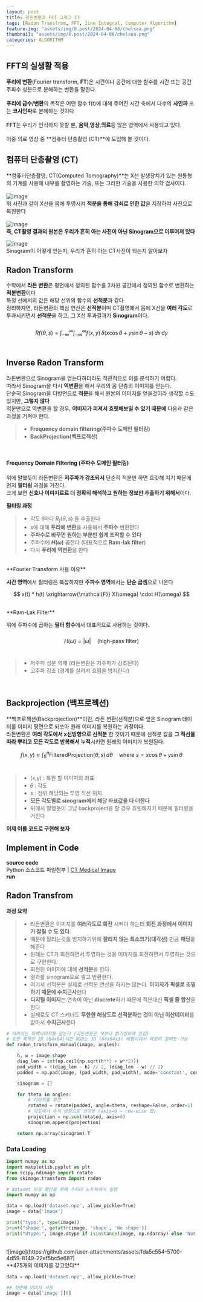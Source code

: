 ```yaml
---
layout: post
title: 라돈변환과 FFT 그리고 CT
tags: [Radon Transfrom, FFT, Iine Integral, Computer Algorithm]
feature-img: "assets/img/0.post/2024-04-08/chelsea.png"
thumbnail: "assets/img/0.post/2024-04-08/chelsea.png"
categories: ALGORITHM
---
```


## FFT의 실생활 적용

**푸리에 변환**(Fourier transform, **FT**)은 시간이나 공간에 대한 함수를 시간 또는 공간 주파수 성분으로 분해하는 변환을 말한다.<br>
<br>
**푸리에 급수/변환**의 목적은 어떤 함수 f(t)에 대해 주어진 시간 축에서 다수의 **사인파** 또는 **코사인파**로 분해하는 것이다<br>
<br>
**FFT**는 우리가 인식하지 못할 뿐, **음악**,**영상**,**의료**등 많은 영역에서 사용되고 있다.<br>
<br>
이중 의료 영상 중 **컴퓨터 단층촬영 (CT)**에 도입해 볼 것이다.

## 컴퓨터 단층촬영 (CT)

**컴퓨터단층촬영, CT(Computed Tomography)**는 X선 발생장치가 있는 원통형의 기계를 사용해 내부를 촬영하는 기술, 또는 그러한 기술을 사용한 의학 검사이다. <br>
<br>
![image](https://github.com/user-attachments/assets/754fd546-811c-4de5-8b33-c2b96a859b25)
<br>
위 사진과 같이 X선을 몸에 투영시켜 **적분을 통해 감쇠로 인한 값**을 저장하여 사진으로 복원한다<br>
<br>
![image](https://github.com/user-attachments/assets/5867baec-9e57-4cd5-8da2-1fa8f4dcf650)
<br>
**즉, CT촬영 결과의 원본은 우리가 흔히 아는 사진이 아닌 Sinogram으로 이루어져 있다**<br>

![image](https://github.com/user-attachments/assets/134b6633-859b-4bb3-a2ef-0490ec54ca58)
<br> 
Sinogram이 어떻게 얻는지; 우리가 흔히 아는 CT사진이 되는지 알아보자

## Radon Transform

수학에서 **라돈 변환**은 평면에서 정의된 함수를 2차원 공간에서 정의된 함수로 변환하는 **적분변환**이다<br>
특정 선에서의 값은 해당 선위의 함수의 **선적분**과 같다<br>
정리하자면, 라돈변환의 핵심 연산은 **선적분**이며 CT촬영에서 몸에 X선을 **여러 각도**로 투과시키면서 **선적분**을 하고, 그 X선 투과결과가 **Sinogram**이다.<br>
<br>
$$
R f(\theta, s) = \int_{-\infty}^{\infty} \int_{-\infty}^{\infty} f(x, y) \, \delta(x \cos\theta + y \sin\theta - s) \, dx \, dy
$$
<br>

## Inverse Radon Transform

라돈변환으로 Sinogram을 얻는다하더라도 직관적으로 이를 분석하기 어렵다. <br>
따라서 Sinogram을 다시 **역변환**을 해서 우리의 몸 단층의 이미지를 얻는다. <br>
단순히 Sinogram을 다방면으로 **적분**을 해서 원본의 이미지를 얻을것이라 생각할 수도 있지만, **그렇지 않다**<br>
적분만으로 역변환을 할 경우, **이미지가 퍼져서 흐릿해보일 수 있기 때문에** 다음과 같은 과정을 거쳐야 한다.
<br>

> - **Frequency domain filtering(주파수 도메인 필터링)**
> - **BackProjection(백프로젝션)**
<br>


#### Frequency Domain Filtering (주파수 도메인 필터링)

위에 말했듯이 라돈변환은 **저주파가 강조되서** 단순히 적분만 하면 흐릿해 지기 때문에 먼저 **필터링** 과정을 거친다. <br>
크게 보면 **신호나 이미지르르 더 정확히 해석하고 원하는 정보만 추출하기 위해서**이다.<br>

**필터링 과정**
<br>
> - 각도 𝜃마다 $R_f(\theta, s)$ 을 추출한다
> - s에 대해 **푸리에 변환**을 사용해서 **주파수** 변환한다
> - **주파수로 바꾸면 원하는 부분만 쉽게 조작할 수 있다**
> - 주파수에 **$H(\omega)$** 곱한다 (대표적으로 **Ram-lak filter**)
> - 다시 **푸리에 역변환**을 한다

<br>
**Fourier Transform 사용 이유**
<br>

**시간 영역**에서 필터링은 복잡하지만 **주파수 영역**에서는 **단순 곱셈**으로 나온다<br>

$$
x(t) * h(t) \xrightarrow{\mathcal{F}} X(\omega) \cdot H(\omega)
$$

<br>
**Ram-Lak Filter**
<br>

위에 주파수에 곱하는 **필터 함수**에서 대표적으로 사용하는 것이다.<br>
<br>
$$
H(\omega) = |\omega| \quad \text{(high-pass filter)}
$$
<br>

> - 저주파 성분 억제 (라돈변환은 저주파가 강조된다)
> - 고주파 강조 (경계를 살려서 흐림을 방지한다)
<br>

## Backprojection (백프로젝션)

**백프로젝션(Backprojection)**이란, 라돈 변환(선적분)으로 얻은 Sinogram 데이터를 이미지 평면으로 되쏘아 원래 이미지를 복원하는 과정이다. <br>
라돈변환은 **여러 각도에서 x선방향으로 선적분** 한 것이기 때문에 선적분 값을 **그 직선을 따라 뿌리고 모든 각도로 반복해서 누적**시키면 원래의 이미지가 복원된다. <br>

$$
f(x, y) \approx \int_0^\pi \text{FilteredProjection}(\theta, s)\, d\theta \quad \text{where } s = x \cos \theta + y \sin \theta
$$
<br>

> - (x,y) : 복원 할 이미지의 좌표
> - 𝜃 :  각도
> - s : 점위 해당되는 투영 직선 위치
> - **모든 각도별로 sinogram에서 해당 좌표값을 다 더한다**
> - 위에서 말했듯이 그냥 backproject을 할 경우 흐릿해지기 때문에 필터링을 거친다


**이제 이를 코드로 구현해 보자**

## Implement in Code

**source code**<br>
Python 소스코드 파일첨부 | [CT Medical Image](https://wiki.cancerimagingarchive.net/display/Public/TCGA-LUAD) <br>
**run**<br>

## Radon Transfrom

**과정 요약**<br>

> - 라돈변환은 이미지를 **여러각도로 회전** 시켜야 하는데 **회전 과정에서 이미지가 잘릴 수 도 있다**.
> - 때문에 잘리는것을 방지하기위해 **잘리지 않는 최소크기(대각선)** 만큼 **패딩**을 해준다
> - 원래는 CT가 회전하면서 투영하는 것을 이미지를 회전하면서 투영하는 것으로 구현한다.
> - 회전된 이미지에 대해 **선적분**을 한다.
> - 결과를 sinogram으로 쌓고 반환한다.
> - 여기서 선적분은 실제로 선적분 연산을 하지는 않는다. **이미지가 픽셀로 조밀하기 때문에 수치근사**한다
> - **디지털 이미지**는 연속이 아닌 **discrete**하기 때문에 적분대신 **픽셀 줄 합산**을 한다
> - 실제로도 CT 스캐너도 **무한한 해상도로 선적분하는 것이 아닌 이산데이터**를 받아서 **수치근사**한다

```python
# 이미지는 흑백이미지를 담는다 (라돈변환은 색보다 밝기정보에 민감)
# 또한 흑백은 2D (64x64)지만 RGB는 3D (64x64x3) 배열이여서 메모리 절약도 가능
def radon_transform_manual(image, angles):

    h, w = image.shape
    diag_len = int(np.ceil(np.sqrt(h**2 + w**2)))
    pad_width = ((diag_len - h) // 2, (diag_len - w) // 2)
    padded = np.pad(image, (pad_width, pad_width), mode='constant', constant_values=0)

    sinogram = []

    for theta in angles:
        # 이미지를 회전
        rotated = rotate(padded, angle=theta, reshape=False, order=1)
        # 각도에서 수직 방향으로 선적분 (axis=0 → row-wise 합)
        projection = np.sum(rotated, axis=0)
        sinogram.append(projection)

    return np.array(sinogram).T
```




### Data Loading

```python
import numpy as np
import matplotlib.pyplot as plt
from scipy.ndimage import rotate
from skimage.transform import radon
```

```python
# dataset 파일 확인을 위해 주피터 노트북에서 실행
import numpy as np

data = np.load('dataset.npz', allow_pickle=True)
image = data['image']

print("type:", type(image))
print("shape:", getattr(image, 'shape', 'No shape'))
print("dtype:", image.dtype if isinstance(image, np.ndarray) else 'Not ndarray')
```
<br>
![image](https://github.com/user-attachments/assets/fda5c554-5700-4d59-8149-22ef5bc5e687)
<br>
**475개의 이미지를 갖고있다** 
<br>

```python
data = np.load('dataset.npz', allow_pickle=True)

## 첫번째 이미지 사용
image = data['image'][0]
```






















